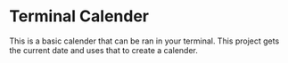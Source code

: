 # Terminal Calender

This is a basic calender that can be ran in your terminal. This project gets the current date and uses that to create a calender.
